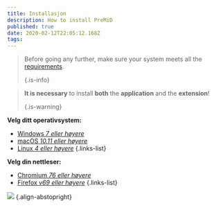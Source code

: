 ```yaml
---
title: Installasjon
description: How to install PreMiD
published: true
date: 2020-02-12T22:05:12.168Z
tags:
---
```


> Before going any further, make sure your system meets all the [requirements](/install/requirements). 
> 
> {.is-info}

> **It is necessary** to install **both** the **application** and the **extension**! 
> 
> {.is-warning}

**Velg ditt operativsystem:**
- [Windows *7 eller høyere*](/install/windows)
- [macOS *10.11 eller høyere*](/install/macos)
- [Linux *4 eller høyere*](/install/linux)
{.links-list}

**Velg din nettleser:**
- [Chromium *76 eller høyere*](/install/chromium)
- [Firefox *v69 eller høyere*](/install/firefox)
{.links-list}

![](https://a.icons8.com/ajlQdsfa/FZhYWV/svg.svg) {.align-abstopright}